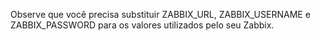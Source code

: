Observe que você precisa substituir ZABBIX_URL, ZABBIX_USERNAME e ZABBIX_PASSWORD para os valores utilizados pelo seu Zabbix.